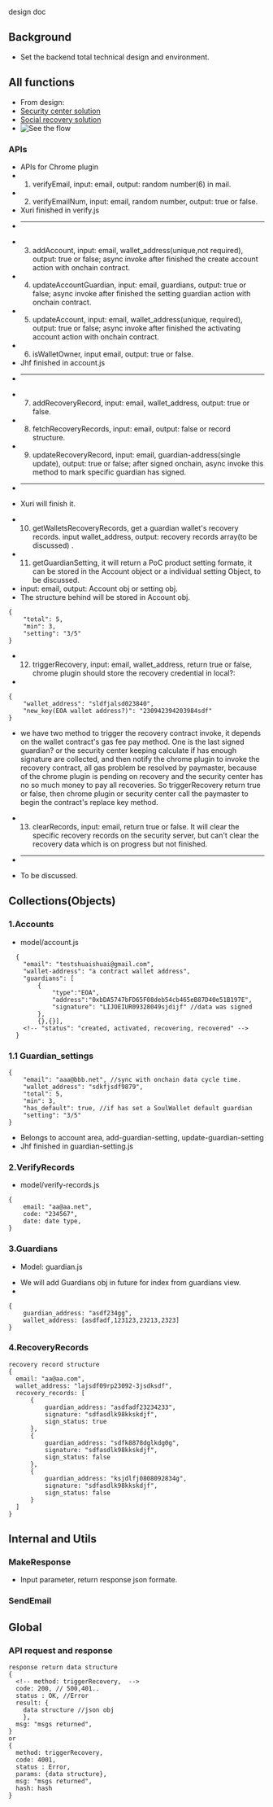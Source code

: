 design doc
## Background
+ Set the backend total technical design and environment.
## All functions
+ From design: 
+ [Security center solution](https://github.com/proofofsoulprotocol/smart-contract-wallet-4337/blob/main/dev-docs/security-center-solution.md)
+ [Social recovery solution](https://github.com/proofofsoulprotocol/smart-contract-wallet-4337/blob/main/dev-docs/Social-recovery-solution.md)
+ ![See the flow](recovery-sequence-diagram.png)
### APIs
+ APIs for Chrome plugin 
+ 1. verifyEmail, input: email, output: random number(6) in mail.
+ 2. verifyEmailNum, input: email, random number, output: true or false.
+ Xuri finished in verify.js
+ -----
+ 3. addAccount, input: email, wallet_address(unique,not required), output: true or false; async invoke after finished the create account action with onchain contract.
+ 4. updateAccountGuardian, input: email, guardians, output: true or false; async invoke after finished the setting guardian action with onchain contract.
+ 5. updateAccount, input: email, wallet_address(unique, required), output: true or false; async invoke after finished the activating account action with onchain contract.
+ 6. isWalletOwner, input email, output: true or false.
+ Jhf finished in account.js
+ ------
+ 7. addRecoveryRecord, input: email, wallet_address, output: true or false.
+ 8. fetchRecoveryRecords, input: email, output: false or record structure.
+ 9. updateRecoveryRecord, input: email, guardian-address(single update), output: true or false; after signed onchain, async invoke this method to mark specific guardian has signed.
+ -----------
+ Xuri will finish it.
<!-- + 10. getGuardiansWallet, todo, finish later. -->
+ 10. getWalletsRecoveryRecords, get a guardian wallet's recovery records. input wallet_address, output: recovery records array(to be discussed) .
+ 11. getGuardianSetting, it will return a PoC product setting formate, it can be stored in the Account object or a individual setting Object, to be discussed. 
+ input: email, output: Account obj or setting obj.
+ The structure behind will be stored in Account obj.
```
{
    "total": 5,
    "min": 3,
    "setting": "3/5"
}
```
+ 12. triggerRecovery, input: email, wallet_address, return true or false, chrome plugin should store the recovery credential in local?: 
+ 
```
{
    "wallet_address": "sldfjalsd023840",
    "new_key(EOA wallet address?)": "230942394203984sdf"
}
```
+ we have two method to trigger the recovery contract invoke, it depends on the wallet contract's gas fee pay method. One is the last signed guardian? or the security center keeping calculate if has enough signature are collected, and then notify the chrome plugin to invoke the recovery contract, all gas problem be resolved by paymaster, because of the chrome plugin is pending on recovery and the security center has no so much money to pay all recoveries. So triggerRecovery return true or false, then chrome plugin or security center call the paymaster to begin the contract's replace key method.

+ 13. clearRecords, input: email, return true or false. It will clear the specific recovery records on the security server, but can't clear the recovery data which is on progress but not finished.
+ --------
+ To be discussed.


## Collections(Objects)
### 1.Accounts
+ model/account.js
```
  { 
    "email": "testshuaishuai@gmail.com",
    "wallet-address": "a contract wallet address",
    "guardians": [
        {
            "type":"EOA",
            "address":"0xbDA5747bFD65F08deb54cb465eB87D40e51B197E",
            "signature": "LIJOEIUR09328049sjdijf" //data was signed
        },
        {},{}],   
    <!-- "status": "created, activated, recovering, recovered" -->
  }
```
### 1.1 Guardian_settings
```
{
    "email": "aaa@bbb.net", //sync with onchain data cycle time.
    "wallet_address": "sdkfjsdf9879",
    "total": 5,
    "min": 3,
    "has_default": true, //if has set a SoulWallet default guardian
    "setting": "3/5"
} 
```    
+ Belongs to account area, add-guardian-setting, update-guardian-setting
+ Jhf finished in guardian-setting.js        
### 2.VerifyRecords
+ model/verify-records.js
```
{
    email: "aa@aa.net",
    code: "234567",
    date: date type,
}
```
### 3.Guardians
+ Model: guardian.js
<!-- + Guardians save in the Accounts collection. -->
+ We will add Guardians obj in future for index from guardians view.
+ 
```
{
    guardian_address: "asdf234gg",
    wallet_address: [asdfadf,123123,23213,2323]
}
```

### 4.RecoveryRecords

```
recovery record structure
{
  email: "aa@aa.com",
  wallet_address: "lajsdf09rp23092-3jsdksdf",
  recovery_records: [
      {
          guardian_address: "asdfadf23234233",
          signature: "sdfasdlk98kkskdjf",
          sign_status: true
      },
      {
          guardian_address: "sdfk8878dglkdg0g",
          signature: "sdfasdlk98kkskdjf",
          sign_status: false
      },
      {
          guardian_address: "ksjdlfj0808092834g",
          signature: "sdfasdlk98kkskdjf",
          sign_status: false
      }
  ]
}
```

## Internal and Utils
### MakeResponse
+ Input parameter, return response json formate.

### SendEmail

## Global
### API request and response
```
response return data structure 
{   
  <!-- method: triggerRecovery,  -->
  code: 200, // 500,401..
  status : OK, //Error
  result: {
    data structure //json obj
    },
  msg: "msgs returned",
}
or
{   
  method: triggerRecovery, 
  code: 4001, 
  status : Error, 
  params: {data structure},
  msg: "msgs returned",
  hash: hash
}

```



